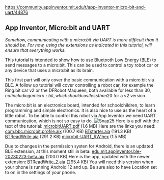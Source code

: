 https://community.appinventor.mit.edu/t/app-inventor-micro-bit-and-uart/44876



## App Inventor, Micro:bit and UART

*Somehow, communicating with a micro:bit via UART is more difficult than it should be. For now, using the extensions as indicated in this tutorial, will ensure that everything works.*

This tutorial is intended to show how to use Bluetooth Low Energy (BLE) to send messages to a micro:bit. This can be used to control a toy robot car or any device that uses a micro:bit as its brain.

This first part will only cover the basic communication with a micro:bit via BLE. A follow up tutorial will cover controlling a robot car, for example the Ring:bit car v2 or the DFRobot Maqueen, both available for less than 30$, not including a micro:bit, which should cost less than 20$ for a v2 version.

The micro:bit is an electronics board, intended for schoolchildren, to learn programming and simple electronics. It is also nice to use as the heart of a little robot. To be able to control this robot via App Inventor we need UART communication, which is not so easy to do.
![Snap25](https://community.appinventor.mit.edu/uploads/default/original/3X/d/e/defe2da143adbd0d94ed0b4848b66054f1306ad7.png)
Here is a pdf with the text of the tutorial:
[microbitUART.pdf](https://community.appinventor.mit.edu/uploads/short-url/a4fSZlCRbX2MUCNfdJU5Gw0S3Xp.pdf) (1.6 MB)
Here are the links you need:
[com.bbc.microbit.profile.aix](https://community.appinventor.mit.edu/uploads/short-url/zuppqyO1Hya0lujGfQZeU4oMLfS.aix) (100.7 KB)
[BTstarter.aia](https://community.appinventor.mit.edu/uploads/short-url/mTBZ9y7Bs6UaT3YRb70XerVV2pl.aia) (191.3 KB)
[BTReadWrite.aia](https://community.appinventor.mit.edu/uploads/short-url/8cPjPsQQYG0c9GtI7Msft6IjelA.aia) (291.2 KB)
[microbit-UART_RW.hex](https://community.appinventor.mit.edu/uploads/short-url/sBlb9P1OPHwGtg2J9QT1NH3Mx1N.hex) (1.5 MB)

Due to changes in the permission systen for Android, there is an updated BLE extension, at this moment still in beta:
[edu.mit.appinventor.ble-20230223-beta.aix](https://community.appinventor.mit.edu/uploads/short-url/qwUK7QFd6yRCXbnoRt8ItR01MgF.aix) (200.0 KB)
Here is the app, updated with the newer extension:
[BTReadWrite_2.aia](https://community.appinventor.mit.edu/uploads/short-url/y238CkbsWPsvOjdjGJ8GNcApn1Q.aia) (295.4 KB)
You will need this version when your phone is running Android 12 and up. Be sure also to have Location set to on in the settings of your phone.





